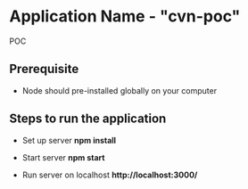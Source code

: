# Application Name - "cvn-poc"
POC

## Prerequisite 
* Node should pre-installed globally on your computer 

## Steps to run the application
* Set up server
<strong>npm install</strong>

* Start server
<strong>npm start</strong>

* Run server on localhost 
<strong>http://localhost:3000/</strong>
